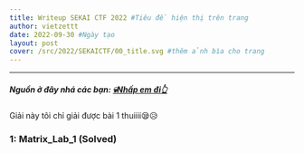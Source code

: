 ```yaml
---
title: Writeup SEKAI CTF 2022 #Tiêu đề hiện thị trên trang
author: vietzettt
date: 2022-09-30 #Ngày tạo
layout: post
cover: /src/2022/SEKAICTF/00_title.svg #thêm ảnh bìa cho trang 
---
```


---

##### **Nguồn ở đây nhá các bạn:** [💀**Nhấp em đi**👆](/src/2022/SEKAICTF/)
<!-- chỗ này ta sẽ chèn link dẫn đến nguồn tổng nhé-->

Giải này tôi chỉ giải được bài 1 thuiiii😪😥

### 1: Matrix_Lab_1 (Solved)

<!--![]() chèn img tự động căn giữa -->

<!-- ```code
``` -->
<!-- chèn code vào pass nhá-->
